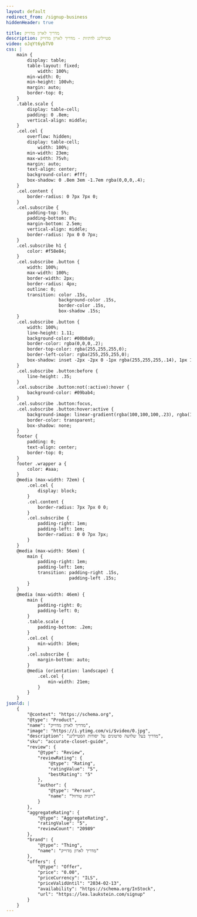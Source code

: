 ```yaml
---
layout: default
redirect_from: /signup-business
hiddenHeader: true

title: מדריך לארון מדוייק
description: סטיילינג לדתיות - מדריך לארון מדוייק
video: oJqYt6ybTV0
css: |
    main {
        display: table;
        table-layout: fixed;
            width: 100%;
        min-width: 0;
        min-height: 100vh;
        margin: auto;
        border-top: 0;
    }
    .table.scale {
        display: table-cell;
        padding: 0 .8em;
        vertical-align: middle;
    }
    .cel.cel {
        overflow: hidden;
        display: table-cell;
            width: 100%;
        min-width: 23em;
        max-width: 75vh;
        margin: auto;
        text-align: center;
        background-color: #fff;
        box-shadow: 0 .8em 3em -1.7em rgba(0,0,0,.4);
    }
    .cel.content {
        border-radius: 0 7px 7px 0;
    }
    .cel.subscribe {
        padding-top: 5%;
        padding-bottom: 8%;
        margin-bottom: 2.5em;
        vertical-align: middle;
        border-radius: 7px 0 0 7px;
    }
    .cel.subscribe h1 {
        color: #f58e84;
    }
    .cel.subscribe .button {
        width: 100%;
        max-width: 100%;
        border-width: 2px;
        border-radius: 4px;
        outline: 0;
        transition: color .15s,
                    background-color .15s,
                    border-color .15s,
                    box-shadow .15s;
    }
    .cel.subscribe .button {
        width: 100%;
        line-height: 1.11;
        background-color: #00b0a9;
        border-color: rgba(0,0,0,.2);
        border-top-color: rgba(255,255,255,0);
        border-left-color: rgba(255,255,255,0);
        box-shadow: inset -2px -2px 0 -1px rgba(255,255,255,.14), 1px 1px 2px rgba(0,0,0,.15);
    }
    .cel.subscribe .button:before {
        line-height: .35;
    }
    .cel.subscribe .button:not(:active):hover {
        background-color: #09bab4;
    }
    .cel.subscribe .button:focus,
    .cel.subscribe .button:hover:active {
        background-image: linear-gradient(rgba(100,100,100,.23), rgba(100,100,100,.23));
        border-color: transparent;
        box-shadow: none;
    }
    footer {
        padding: 0;
        text-align: center;
        border-top: 0;
    }
    footer .wrapper a {
        color: #aaa;
    }
    @media (max-width: 72em) {
        .cel.cel {
            display: block;
        }
        .cel.content {
            border-radius: 7px 7px 0 0;
        }
        .cel.subscribe {
            padding-right: 1em;
            padding-left: 1em;
            border-radius: 0 0 7px 7px;
        }
    }
    @media (max-width: 56em) {
        main {
            padding-right: 1em;
            padding-left: 1em;
            transition: padding-right .15s,
                        padding-left .15s;
        }
    }
    @media (max-width: 46em) {
        main {
            padding-right: 0;
            padding-left: 0;
        }
        .table.scale {
            padding-bottom: .2em;
        }
        .cel.cel {
            min-width: 16em;
        }
        .cel.subscribe {
            margin-bottom: auto;
        }
        @media (orientation: landscape) {
            .cel.cel {
                min-width: 21em;
            }
        }
    }
jsonld: |
    {
        "@context": "https://schema.org",
        "@type": "Product",
        "name": "מדריך לארון מדוייק",
        "image": "https://i.ytimg.com/vi/$video/0.jpg",
        "description": "מדריך בעל שלושה סרטונים על יסודות הסטיילינג",
        "sku": "accurate-closet-guide",
        "review": {
            "@type": "Review",
            "reviewRating": {
                "@type": "Rating",
                "ratingValue": "5",
                "bestRating": "5"
            },
            "author": {
                "@type": "Person",
                "name": "רונית טורוול"
            }
        },
        "aggregateRating": {
            "@type": "AggregateRating",
            "ratingValue": "5",
            "reviewCount": "20989"
        },
        "brand": {
            "@type": "Thing",
            "name": "מדריך לארון מדוייק"
        },
        "offers": {
            "@type": "Offer",
            "price": "0.00",
            "priceCurrency": "ILS",
            "priceValidUntil": "2034-02-13",
            "availability": "https://schema.org/InStock",
            "url": "https://lea.laukstein.com/signup"
        }
    }
---
```


